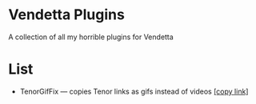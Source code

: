 # Vendetta Plugins

A collection of all my horrible plugins for Vendetta

# List

- TenorGifFix — copies Tenor links as gifs instead of videos [\[copy link\]](https://Gabe616.github.io/VendettaPlugins/tenor-gif-fix)
